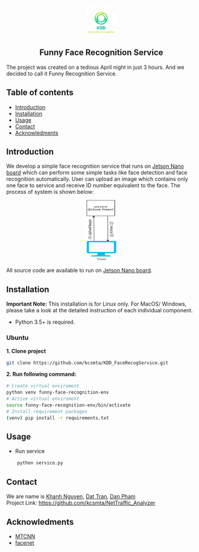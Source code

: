 <!-- all comment are written here -->
<!-- Project logo-->
<p align="center">
<a href="https://github.com/kcsmta/KDD_FaceRegcogService">
    <img src="resources/KDD_logo.png" width="80" height="80">
</a>
</p>

<h2 align="center">
    Funny Face Recognition Service
</h2>

The project was created on a tedious April night in just 3 hours. 
And we decided to call it Funny Recognition Service.
<!-- TABLE OF CONTENTS-->
## Table of contents
* [Introduction](#introduction)
* [Installation](#installation)
* [Usage](#usage)
* [Contact](#contact)
* [Acknowledments](#acknowledments)


<!-- INTRODUCTION -->
## Introduction
We develop a simple face recognition service that runs on [Jetson Nano board](https://developer.nvidia.com/embedded/jetson-nano-developer-kit) 
which can perform some simple tasks like  face detection and face recognition automatically. User can upload an image 
which contains only one face to service and receive ID number equivalent to the face.
The process of system is shown below:
<p align="center">
    <img src="resources/KDD_system.png" width="80" height="160">
</p>

All source code are available to run on 
[Jetson Nano board](https://developer.nvidia.com/embedded/jetson-nano-developer-kit).


<!-- INSTALLATION -->
## Installation
**Important Note:**  This installation is for Linux only. For MacOS/ Windows, please take a look at the detailed instruction of each individual component.
* Python 3.5+ is required.

<h3>Ubuntu</h3>

**1. Clone project**

```sh
git clone https://github.com/kcsmta/KDD_FaceRecogService.git
```

**2. Run following command:**

```sh
# Create virtual enviroment
python venv funny-face-recognition-env
# Active virtual enviroment
source funny-face-recognition-env/bin/activate
# Install requirement packages
(venv) pip install -r requirements.txt
```

<!-- USAGE -->
## Usage
* Run service

```sh
    python service.py
```


<!--CONTACT -->
## Contact
We are name is [Khanh Nguyen](https://www.facebook.com/khanh.nguyen.98229), 
  [Dat Tran](https://www.facebook.com/SoKool.HandSome.97),
  [Dan Pham](https://www.facebook.com/Pham.Dan.cntt2)\
Project Link: https://github.com/kcsmta/NetTraffic_Analyzer


<!-- ACKNOWLEDMENTS-->
## Acknowledments
* [MTCNN]()
* [facenet]()